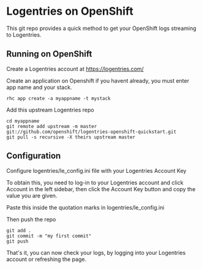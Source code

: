 Logentries on OpenShift
======================

This git repo provides a quick method to get your OpenShift logs streaming to Logentries.

Running on OpenShift
----------------------------

Create a Logentries account at https://logentries.com/

Create an application on Openshift if you havent already, you must enter app name and your stack.

	rhc app create -a myappname -t mystack

Add this upstream Logentries repo

	cd myappname
	git remote add upstream -m master git://github.com/openshift/logentries-openshift-quickstart.git
	git pull -s recursive -X theirs upstream master

Configuration
-------------

Configure logentries/le_config.ini file with your Logentries Account Key

To obtain this, you need to log-in to your Logentries account and click Account in the left sidebar, then click the Account Key button
and copy the value you are given.

Paste this inside the quotation marks in logentries/le_config.ini

Then push the repo

	git add .
	git commit -m "my first commit"
	git push

That's it, you can now check your logs, by logging into your Logentries account or refreshing the page.
